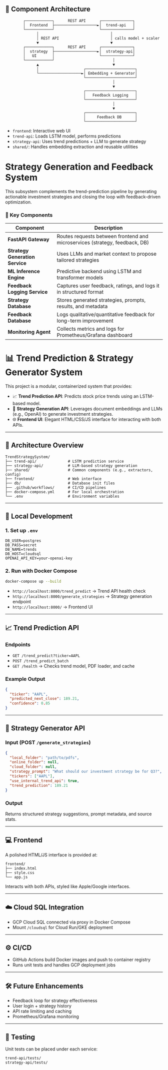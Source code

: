 
## 🧱 Component Architecture

```
        ┌────────────┐      REST API      ┌──────────────┐
        │  Frontend  ├───────────────────►│  trend-api   │
        └────────────┘                    └──────────────┘
              │                                │
              │ REST API                       │ calls model + scaler
              ▼                                ▼
        ┌────────────┐      REST API      ┌──────────────┐
        │  strategy  ├───────────────────►│  strategy-api│
        │   UI       │                    └──────────────┘
        └────────────┘                          │
              ▲                                 ▼
              │                    ┌──────────────────────┐
              └───────────────────►│ Embedding + Generator│
                                   └──────────────────────┘
                                                │
                                                ▼
                                   ┌──────────────────────┐
                                   │   Feedback Logging   │
                                   └──────────────────────┘
                                                │
                                                ▼
                                   ┌──────────────────────┐
                                   │     Feedback DB      │
                                   └──────────────────────┘
```

- `frontend`: Interactive web UI
- `trend-api`: Loads LSTM model, performs predictions
- `strategy-api`: Uses trend predictions + LLM to generate strategy
- `shared/`: Handles embedding extraction and reusable utilities



# Strategy Generation and Feedback System
This subsystem complements the trend-prediction pipeline by generating actionable investment strategies and closing the loop with feedback-driven optimization.

### 🔹 Key Components
| Component                     | Description                                                                 |
|------------------------------|-----------------------------------------------------------------------------|
| **FastAPI Gateway**          | Routes requests between frontend and microservices (strategy, feedback, DB) |
| **Strategy Generation Service** | Uses LLMs and market context to propose tailored strategies                 |
| **ML Inference Engine**      | Predictive backend using LSTM and transformer models                        |
| **Feedback Logging Service** | Captures user feedback, ratings, and logs it in structured format           |
| **Strategy Database**        | Stores generated strategies, prompts, results, and metadata                 |
| **Feedback Database**        | Logs qualitative/quantitative feedback for long-term improvement            |
| **Monitoring Agent**         | Collects metrics and logs for Prometheus/Grafana dashboard                  |

# 📊 Trend Prediction & Strategy Generator System

This project is a modular, containerized system that provides:
- 📈 **Trend Prediction API**: Predicts stock price trends using an LSTM-based model.
- 🤖 **Strategy Generation API**: Leverages document embeddings and LLMs (e.g., OpenAI) to generate investment strategies.
- 🌐 **Frontend UI**: Elegant HTML/CSS/JS interface for interacting with both APIs.

---

## 🔧 Architecture Overview

```
TrendStrategySystem/
├── trend-api/              # LSTM prediction service
├── strategy-api/           # LLM-based strategy generation
├── shared/                 # Common components (e.g., extractors, config)
├── frontend/               # Web interface
├── db/                     # Database init files
├── .github/workflows/      # CI/CD pipelines
├── docker-compose.yml      # For local orchestration
└── .env                    # Environment variables
```

---

## 🚀 Local Development

### 1. Set up `.env`
```
DB_USER=postgres
DB_PASS=secret
DB_NAME=trends
DB_HOST=cloudsql
OPENAI_API_KEY=your-openai-key
```

### 2. Run with Docker Compose
```bash
docker-compose up --build
```

- `http://localhost:8000/trend_predict` → Trend API health check
- `http://localhost:8000/generate_strategies` → Strategy generation endpoint
- `http://localhost:8000/` → Frontend UI

---

## 📈 Trend Prediction API

### Endpoints
- `GET /trend_predict?ticker=AAPL`
- `POST /trend_predict_batch`
- `GET /health` → Checks trend model, PDF loader, and cache

### Example Output
```json
{
  "ticker": "AAPL",
  "predicted_next_close": 189.21,
  "confidence": 0.85
}
```

---

## 🧠 Strategy Generator API

### Input (POST `/generate_strategies`)
```json
{
  "local_folder": "path/to/pdfs",
  "online_folder": null,
  "cloud_folder": null,
  "strategy_prompt": "What should our investment strategy be for Q3?",
  "tickers": ["AAPL"],
  "use_internal_trend_api": true,
  "trend_prediction": 189.21
}
```

### Output
Returns structured strategy suggestions, prompt metadata, and source stats.

---

## 💻 Frontend

A polished HTML/JS interface is provided at:
```
frontend/
├── index.html
├── style.css
└── app.js
```
Interacts with both APIs, styled like Apple/Google interfaces.

---

## ☁️ Cloud SQL Integration

- GCP Cloud SQL connected via proxy in Docker Compose
- Mount `/cloudsql` for Cloud Run/GKE deployment

---

## ⚙️ CI/CD

- GitHub Actions build Docker images and push to container registry
- Runs unit tests and handles GCP deployment jobs

---

## 🛠️ Future Enhancements

- Feedback loop for strategy effectiveness
- User login + strategy history
- API rate limiting and caching
- Prometheus/Grafana monitoring

---

## 🧪 Testing

Unit tests can be placed under each service:
```
trend-api/tests/
strategy-api/tests/
```